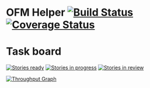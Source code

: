 
# OFM Helper [![Build Status](https://travis-ci.org/Sh4kE/ofm_helper.svg?branch=master)](https://travis-ci.org/Sh4kE/ofm_helper) [![Coverage Status](https://coveralls.io/repos/github/Sh4kE/ofm_helper/badge.svg?branch=master)](https://coveralls.io/github/Sh4kE/ofm_helper?branch=master)

# Task board

[![Stories ready](https://badge.waffle.io/Sh4kE/ofm_helper.png?label=ready&title=Ready)](http://waffle.io/Autostew/autostew)
[![Stories in progress](https://badge.waffle.io/Sh4kE/ofm_helper.png?label=in%20progress&title=In%20progress)](http://waffle.io/Autostew/autostew)
[![Stories in review](https://badge.waffle.io/Sh4kE/ofm_helper.png?label=in%20review&title=In%20review)](http://waffle.io/Autostew/autostew)

[![Throughput Graph](https://graphs.waffle.io/Sh4kE/ofm_helper/throughput.svg)](https://waffle.io/Sh4kE/ofm_helper/metrics/throughput)
